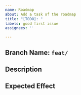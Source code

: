 ```yaml
---
name: Roadmap
about: Add a task of the roadmap
title: "[TODO]: "
labels: good first issue
assignees: ''

---
```


## Branch Name: `feat/`

## Description

<!-- Add your description of this feature here -->

## Expected Effect

<!-- Add the expected effect of this feature -->
